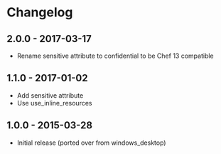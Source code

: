 # Changelog

## 2.0.0 - 2017-03-17

- Rename sensitive attribute to confidential to be Chef 13 compatible

## 1.1.0 - 2017-01-02

- Add sensitive attribute
- Use use_inline_resources 

## 1.0.0 - 2015-03-28

- Initial release (ported over from windows_desktop)
